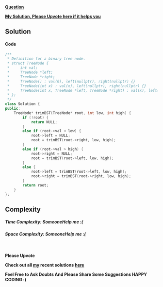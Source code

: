 [__Question__](https://leetcode.com/problems/trim-a-binary-search-tree/)

[__My Solution, Please Upvote here if it helps you__](https://leetcode.com/problems/trim-a-binary-search-tree/discuss/1948892/oror-Easy-oror-Recursion-oror-C%2B%2B)


## **Solution**


#### **Code**  
```cpp
/**
 * Definition for a binary tree node.
 * struct TreeNode {
 *     int val;
 *     TreeNode *left;
 *     TreeNode *right;
 *     TreeNode() : val(0), left(nullptr), right(nullptr) {}
 *     TreeNode(int x) : val(x), left(nullptr), right(nullptr) {}
 *     TreeNode(int x, TreeNode *left, TreeNode *right) : val(x), left(left), right(right) {}
 * };
 */
class Solution {
public:
    TreeNode* trimBST(TreeNode* root, int low, int high) {
        if (!root) {
            return NULL;
        }
        else if (root->val < low) {
            root->left = NULL;
            root = trimBST(root->right, low, high);
        }   
        else if (root->val > high) {
            root->right = NULL;
            root = trimBST(root->left, low, high);
        }
        else {
            root->left = trimBST(root->left, low, high);
            root->right = trimBST(root->right, low, high);
        }
        return root;
    }
};
```

## **Complexity**

##### Time Complexity:  SomeoneHelp me :(

##### Space Complexity:  SomeoneHelp me :(


<br>


__Please Upvote__

 __Check out all [my](https://leetcode.com/siddp6/) recent solutions [here](https://github.com/sidd6p/LeetCode)__

 
 __Feel Free to Ask Doubts
And Please Share Some Suggestions
HAPPY CODING :)__


